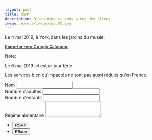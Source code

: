 ```yaml
---
layout: post
title: RSVP
description: Dites-nous si vous serez des nôtres
image: assets/images/pic02.jpg
---
```


Le 4 mai 2019, à York, dans les jardins du musée:

<a target="_blank" rel="noopener noreferrer" href="http://www.google.com/calendar/event?action=TEMPLATE&text=Mariage%20de%20Natacha%20et%20Andy&dates=20190504/20190505&location=The%20Hospitium%2C%20Museum%20Gardens%2C%20York%20YO30%207DR">Exporter vers Google Calendar</a>

Note:

Le 6 mai 2019 ici est un jour férié. 

Les services bien qu'impactés ne sont pas aussi réduits qu'en France.

<form action="https://formspree.io/{{ site.email }}" method="POST">
  <div class="field third first">
    <label for="name">Nom</label>
    <input type="text" name="name" id="name" />
  </div>
  <div class="field third">
    <label for="adult_numbers">Nombre d'adultes</label>
    <input type="text" name="adult_numbers" id="adult_numbers" />
  </div>
  <div class="field third">
    <label for="kid_numbers">Nombre d'enfants</label>
    <input type="text" name="kid_numbers" id="kid_numbers" />
  </div>
  <div class="field">
    <label for="diet">Régime alimentaire</label>
    <textarea name="diet" id="message" rows="3"></textarea>
  </div>
  <ul class="actions">
    <li><input type="submit" value="RSVP" class="special" /></li>
    <li><input type="reset" value="Effacer" /></li>
  </ul>
</form>
